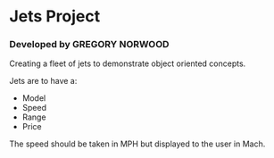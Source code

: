 # Jets Project

### Developed by GREGORY NORWOOD

Creating a fleet of jets to demonstrate object oriented concepts.

Jets are to have a:

* Model
* Speed
* Range
* Price

The speed should be taken in MPH but displayed to the user in Mach.
